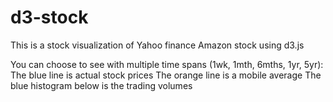 # d3-stock

This is a stock visualization of Yahoo finance Amazon stock using d3.js

You can choose to see with multiple time spans (1wk, 1mth, 6mths, 1yr, 5yr):
The blue line is actual stock prices
The orange line is a mobile average
The blue histogram below is the trading volumes


